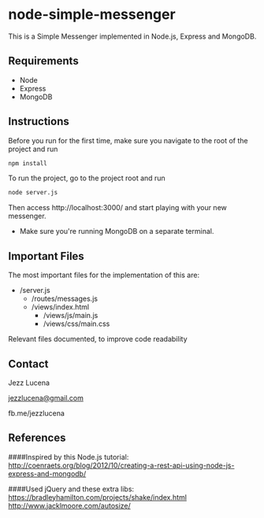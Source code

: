 # node-simple-messenger
This is a Simple Messenger implemented in Node.js, Express and MongoDB.

## Requirements

* Node
* Express
* MongoDB

## Instructions
Before you run for the first time, make sure you navigate to the root of the project and run
```bash
npm install
```

To run the project, go to the project root and run
```bash
node server.js
```

Then access http://localhost:3000/ and start playing with your new messenger.

* Make sure you're running MongoDB on a separate terminal. 

## Important Files
The most important files for the implementation of this are:

* /server.js
  * /routes/messages.js
  * /views/index.html
    * /views/js/main.js
    * /views/css/main.css

Relevant files documented, to improve code readability

## Contact

Jezz Lucena

jezzlucena@gmail.com

fb.me/jezzlucena

## References
####Inspired by this Node.js tutorial: 
http://coenraets.org/blog/2012/10/creating-a-rest-api-using-node-js-express-and-mongodb/

####Used jQuery and these extra libs: 
https://bradleyhamilton.com/projects/shake/index.html
http://www.jacklmoore.com/autosize/

